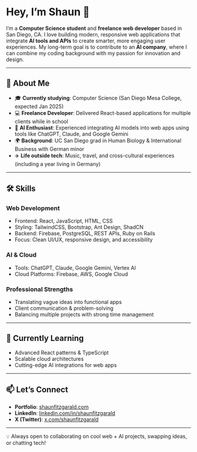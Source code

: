 # Hey, I’m Shaun 👋  

I’m a **Computer Science student** and **freelance web developer** based in San Diego, CA. I love building modern, responsive web applications that integrate **AI tools and APIs** to create smarter, more engaging user experiences. My long-term goal is to contribute to an **AI company**, where I can combine my coding background with my passion for innovation and design.  

---

## 🚀 About Me  

- 🎓 **Currently studying**: Computer Science (San Diego Mesa College, expected Jan 2025)  
- 💻 **Freelance Developer**: Delivered React-based applications for multiple clients while in school  
- 🤖 **AI Enthusiast**: Experienced integrating AI models into web apps using tools like ChatGPT, Claude, and Google Gemini  
- 🌍 **Background**: UC San Diego grad in Human Biology & International Business with German minor  
- ✈️ **Life outside tech**: Music, travel, and cross-cultural experiences (including a year living in Germany)  

---

## 🛠️ Skills  

### **Web Development**  
- Frontend: React, JavaScript, HTML, CSS  
- Styling: TailwindCSS, Bootstrap, Ant Design, ShadCN  
- Backend: Firebase, PostgreSQL, REST APIs, Ruby on Rails  
- Focus: Clean UI/UX, responsive design, and accessibility  

### **AI & Cloud**  
- Tools: ChatGPT, Claude, Google Gemini, Vertex AI  
- Cloud Platforms: Firebase, AWS, Google Cloud  

### **Professional Strengths**  
- Translating vague ideas into functional apps  
- Client communication & problem-solving  
- Balancing multiple projects with strong time management  

---

## 🌱 Currently Learning  

- Advanced React patterns & TypeScript  
- Scalable cloud architectures  
- Cutting-edge AI integrations for web apps  

---

## 📫 Let’s Connect  

- **Portfolio**: [shaunfitzgarald.com](http://shaunfitzgarald.com)  
- **LinkedIn**: [linkedin.com/in/shaunfitzgarald](https://www.linkedin.com/in/shaunfitzgarald)  
- **X (Twitter)**: [x.com/shaunfitzgarald](https://x.com/shaunfitzgarald)  

---

💡 Always open to collaborating on cool web + AI projects, swapping ideas, or chatting tech!  
